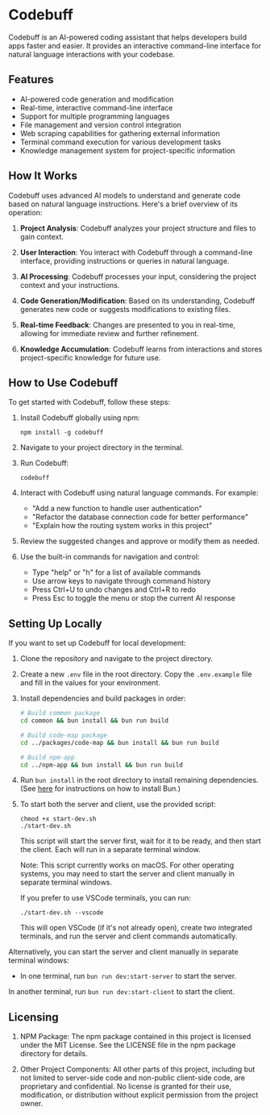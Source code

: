 # Codebuff

Codebuff is an AI-powered coding assistant that helps developers build apps faster and easier. It provides an interactive command-line interface for natural language interactions with your codebase.

## Features

- AI-powered code generation and modification
- Real-time, interactive command-line interface
- Support for multiple programming languages
- File management and version control integration
- Web scraping capabilities for gathering external information
- Terminal command execution for various development tasks
- Knowledge management system for project-specific information

## How It Works

Codebuff uses advanced AI models to understand and generate code based on natural language instructions. Here's a brief overview of its operation:

1. **Project Analysis**: Codebuff analyzes your project structure and files to gain context.

2. **User Interaction**: You interact with Codebuff through a command-line interface, providing instructions or queries in natural language.

3. **AI Processing**: Codebuff processes your input, considering the project context and your instructions.

4. **Code Generation/Modification**: Based on its understanding, Codebuff generates new code or suggests modifications to existing files.

5. **Real-time Feedback**: Changes are presented to you in real-time, allowing for immediate review and further refinement.

6. **Knowledge Accumulation**: Codebuff learns from interactions and stores project-specific knowledge for future use.

## How to Use Codebuff

To get started with Codebuff, follow these steps:

1. Install Codebuff globally using npm:

   ```
   npm install -g codebuff
   ```

2. Navigate to your project directory in the terminal.

3. Run Codebuff:

   ```
   codebuff
   ```

4. Interact with Codebuff using natural language commands. For example:

   - "Add a new function to handle user authentication"
   - "Refactor the database connection code for better performance"
   - "Explain how the routing system works in this project"

5. Review the suggested changes and approve or modify them as needed.

6. Use the built-in commands for navigation and control:
   - Type "help" or "h" for a list of available commands
   - Use arrow keys to navigate through command history
   - Press Ctrl+U to undo changes and Ctrl+R to redo
   - Press Esc to toggle the menu or stop the current AI response

## Setting Up Locally

If you want to set up Codebuff for local development:

1. Clone the repository and navigate to the project directory.

2. Create a new `.env` file in the root directory. Copy the `.env.example` file and fill in the values for your environment.

3. Install dependencies and build packages in order:
   ```bash
   # Build common package
   cd common && bun install && bun run build

   # Build code-map package
   cd ../packages/code-map && bun install && bun run build

   # Build npm-app
   cd ../npm-app && bun install && bun run build
   ```

4. Run `bun install` in the root directory to install remaining dependencies. (See [here](https://bun.sh/docs/installation) for instructions on how to install Bun.)

5. To start both the server and client, use the provided script:

   ```
   chmod +x start-dev.sh
   ./start-dev.sh
   ```

   This script will start the server first, wait for it to be ready, and then start the client. Each will run in a separate terminal window.

   Note: This script currently works on macOS. For other operating systems, you may need to start the server and client manually in separate terminal windows.

   If you prefer to use VSCode terminals, you can run:

   ```
   ./start-dev.sh --vscode
   ```

   This will open VSCode (if it's not already open), create two integrated terminals, and run the server and client commands automatically.

Alternatively, you can start the server and client manually in separate terminal windows:

- In one terminal, run `bun run dev:start-server` to start the server.

In another terminal, run `bun run dev:start-client` to start the client.

## Licensing


1. NPM Package: The npm package contained in this project is licensed under the MIT License. See the LICENSE file in the npm package directory for details.

2. Other Project Components: All other parts of this project, including but not limited to server-side code and non-public client-side code, are proprietary and confidential. No license is granted for their use, modification, or distribution without explicit permission from the project owner.
